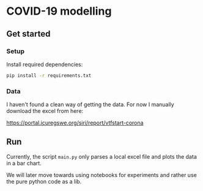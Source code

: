 # COVID-19 modelling

## Get started

### Setup
Install required dependencies:

```bash
pip install -r requirements.txt
```

### Data
I haven't found a clean way of getting the data.
For now I manually download the excel from here:

https://portal.icuregswe.org/siri/report/vtfstart-corona

## Run
Currently, the script `main.py` only parses a local excel file and plots the data in a bar chart.

We will later move towards using notebooks for experiments and rather use the pure python code as a lib.
